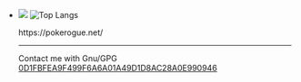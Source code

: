 - ![](https://github-readme-stats.vercel.app/api?username=dhay3&show_icons=true&theme=transparent)
  ![Top Langs](https://github-readme-stats.vercel.app/api/top-langs/?username=dhay3&theme=transparent)

  

  

  <frame>https://pokerogue.net/</frame>

  ---
  Contact me with Gnu/GPG [0D1FBFEA9F499F6A6A01A49D1D8AC28A0E990946](https://keys.openpgp.org/vks/v1/by-fingerprint/0D1FBFEA9F499F6A6A01A49D1D8AC28A0E990946) 
